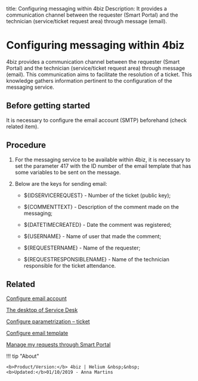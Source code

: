title: Configuring messaging within 4biz
Description: It provides a communication channel between the requester (Smart Portal) and the technician (service/ticket request area) through message (email).
# Configuring messaging within 4biz

4biz provides a communication channel between the requester (Smart Portal) and the technician (service/ticket request area) through message (email). This communication aims to facilitate the resolution of a ticket. This knowledge gathers information pertinent to the configuration of the messaging service.


Before getting started
--------------

It is necessary to configure the email account (SMTP) beforehand (check related item).

Procedure
-------------

1.  For the messaging service to be available within 4biz, it is necessary to set the parameter 417 with the ID number of the email template that has some variables to be sent on the message.

2.  Below are the keys for sending email:

    - \${IDSERVICEREQUEST} - Number of the ticket (public key);

    - \${COMMENTTEXT} - Description of the comment made on the messaging;

    - \${DATETIMECREATED} - Date the comment was registered;

    - \${USERNAME} - Name of user that made the comment;

    - \${REQUESTERNAME} - Name of the requester;

    - \${REQUESTRESPONSIBLENAME} - Name of the technician responsible for the
      ticket attendance.

Related
-------

[Configure email account](/en-us/4biz-helium/platform-administration/email-settings/configuration.html)

[The desktop of Service Desk](/en-us/4biz-helium/processes/tickets/use/desktop-of-service-desk.html)

[Configure parametrization – ticket](/en-us/4biz-helium/platform-administration/parameters-list/configure-parametrization-ticket.html)

[Configure email template](/en-us/4biz-helium/platform-administration/email-settings/email-templates-configure-email-template.html)

[Manage my requests through Smart Portal](/en-us/4biz-helium/processes/portfolio-and-catalog/use/request-through-Smart-Portal.html)


!!! tip "About"

    <b>Product/Version:</b> 4biz | Helium &nbsp;&nbsp;
    <b>Updated:</b>01/10/2019 - Anna Martins
